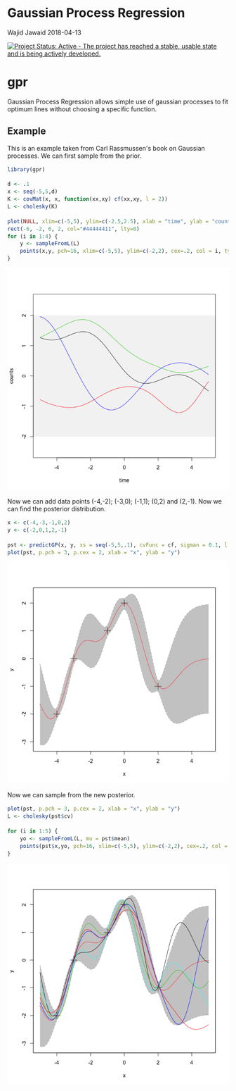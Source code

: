 Gaussian Process Regression
================
Wajid Jawaid
2018-04-13

<!-- README.md is generated from README.Rmd. Please edit that file -->
[![Project Status: Active - The project has reached a stable, usable state and is being actively developed.](http://www.repostatus.org/badges/latest/active.svg)](http://www.repostatus.org/#active)

gpr
===

Gaussian Process Regression allows simple use of gaussian processes to fit optimum lines without choosing a specific function.

Example
-------

This is an example taken from Carl Rassmussen's book on Gaussian processes. We can first sample from the prior.

``` r
library(gpr)

d <- .1
x <- seq(-5,5,d)
K <- covMat(x, x, function(xx,xy) cf(xx,xy, l = 2))
L <- cholesky(K)

plot(NULL, xlim=c(-5,5), ylim=c(-2.5,2.5), xlab = "time", ylab = "counts")
rect(-6, -2, 6, 2, col="#44444411", lty=0)
for (i in 1:4) {
    y <- sampleFromL(L)
    points(x,y, pch=16, xlim=c(-5,5), ylim=c(-2,2), cex=.2, col = i, type = "l")
}
```

![Drawing random samples from prior.](./tools/README-example1-1.png)

Now we can add data points (-4,-2); (-3,0); (-1,1); (0,2) and (2,-1). Now we can find the posterior distribution.

``` r
x <- c(-4,-3,-1,0,2)
y <- c(-2,0,1,2,-1)

pst <- predictGP(x, y, xs = seq(-5,5,.1), cvFunc = cf, sigman = 0.1, l = 1)
plot(pst, p.pch = 3, p.cex = 2, xlab = "x", ylab = "y")
```

![Posterior distribution after adding data](./tools/README-example2-1.png)

Now we can sample from the new posterior.

``` r
plot(pst, p.pch = 3, p.cex = 2, xlab = "x", ylab = "y")
L <- cholesky(pst$cv)

for (i in 1:5) {
    yo <- sampleFromL(L, mu = pst$mean)
    points(pst$x,yo, pch=16, xlim=c(-5,5), ylim=c(-2,2), cex=.2, col = i, type = "l")
}
```

![Random samples drawn from the posterior](./tools/README-example3-1.png)
